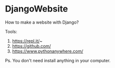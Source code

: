 # DjangoWebsite

How to make a website with Django?

Tools:
1. https://repl.it/~
2. https://github.com/
3. https://www.pythonanywhere.com/

Ps. You don't need install anything in your computer.
